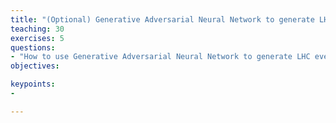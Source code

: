 ```yaml
---
title: "(Optional) Generative Adversarial Neural Network to generate LHC events"
teaching: 30
exercises: 5
questions:
- "How to use Generative Adversarial Neural Network to generate LHC events?"
objectives:

keypoints:
-

---
```

